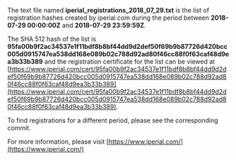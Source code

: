 The text file named **iperial_registrations_2018_07_29.txt** is the list of registration hashes created by iperial.com during the period between **2018-07-29 00:00:00Z** and **2018-07-29 23:59:59Z**.

The SHA 512 hash of the list is **95fa00b9f2ac34537e1f11bdf8b8bf44dd9d2def50f69b9b87726d420bcc005d0915747ea538dd168e089b02c788d92ad80f46cc88f0f63caf48d9ea3b33b389** and the registration certificate for the list can be viewed at [https://www.iperial.com/cert/95fa00b9f2ac34537e1f11bdf8b8bf44dd9d2def50f69b9b87726d420bcc005d0915747ea538dd168e089b02c788d92ad80f46cc88f0f63caf48d9ea3b33b389](https://www.iperial.com/cert/95fa00b9f2ac34537e1f11bdf8b8bf44dd9d2def50f69b9b87726d420bcc005d0915747ea538dd168e089b02c788d92ad80f46cc88f0f63caf48d9ea3b33b389).

To find registrations for a different period, please see the corresponding commit.

For more information, please visit [https://www.iperial.com/](https://www.iperial.com/)
